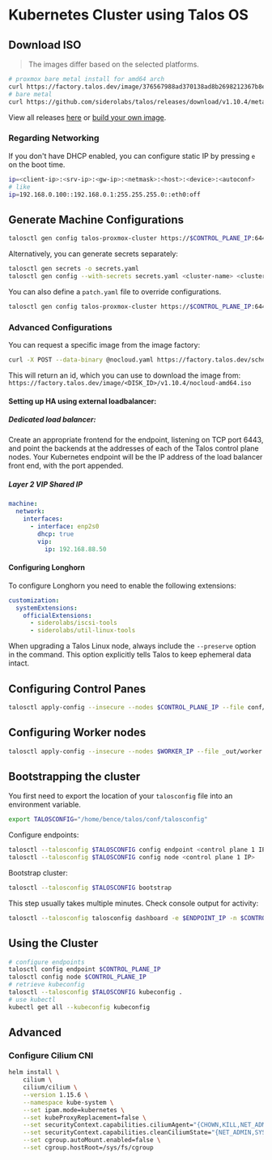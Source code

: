 # Kubernetes Cluster using Talos OS
## Download ISO
> The images differ based on the selected platforms.
```bash
# proxmox bare metal install for amd64 arch
curl https://factory.talos.dev/image/376567988ad370138ad8b2698212367b8edcb69b5fd68c80be1f2ec7d603b4ba/v1.10.4/metal-amd64.iso -L -o metal-amd64.iso
# bare metal
curl https://github.com/siderolabs/talos/releases/download/v1.10.4/metal-amd64.iso -L -o metal-amd64.iso
```
View all releases [here](github.com/siderolabs/talos/releases) or [build your own image](https://factory.talos.dev/).

### Regarding Networking
If you don't have DHCP enabled, you can configure static IP by pressing `e` on the boot time.
```bash
ip=<client-ip>:<srv-ip>:<gw-ip>:<netmask>:<host>:<device>:<autoconf>
# like
ip=192.168.0.100::192.168.0.1:255.255.255.0::eth0:off
```
## Generate Machine Configurations
```bash
talosctl gen config talos-proxmox-cluster https://$CONTROL_PLANE_IP:6443 --output-dir conf --install-image factory.talos.dev/installer/ce4c980550dd2ab1b17bbf2b08801c7eb59418eafe8f279833297925d67c7515:v1.10.3
```
Alternatively, you can generate secrets separately:
```bash
talosctl gen secrets -o secrets.yaml
talosctl gen config --with-secrets secrets.yaml <cluster-name> <cluster-endpoint> #... args
```
You can also define a `patch.yaml` file to override configurations. 
```bash
talosctl gen config talos-proxmox-cluster https://$CONTROL_PLANE_IP:6443 --config-patch @patch.yaml #... args
```
### Advanced Configurations
You can request a specific image from the image factory:
```bash
curl -X POST --data-binary @nocloud.yaml https://factory.talos.dev/schematics
```
This will return an id, which you can use to download the image from: `https://factory.talos.dev/image/<DISK_ID>/v1.10.4/nocloud-amd64.iso`
#### Setting up HA using external loadbalancer:
##### Dedicated load balancer:
Create an appropriate frontend for the endpoint, listening on TCP port 6443, and point the backends at the addresses of each of the Talos control plane nodes. Your Kubernetes endpoint will be the IP address of the load balancer front end, with the port appended.
##### Layer 2 VIP Shared IP
```yaml
machine:
  network:
    interfaces:
      - interface: enp2s0
        dhcp: true
        vip:
          ip: 192.168.88.50
```
#### Configuring Longhorn
To configure Longhorn you need to enable the following extensions:
```yaml
customization:
  systemExtensions:
    officialExtensions:
      - siderolabs/iscsi-tools
      - siderolabs/util-linux-tools
```
When upgrading a Talos Linux node, always include the `--preserve` option in the command. This option explicitly tells Talos to keep ephemeral data intact.
## Configuring Control Panes
```bash
talosctl apply-config --insecure --nodes $CONTROL_PLANE_IP --file conf/controlplane.yaml
```

## Configuring Worker nodes
```bash
talosctl apply-config --insecure --nodes $WORKER_IP --file _out/worker.yaml
```

## Bootstrapping the cluster
You first need to export the location of your `talosconfig` file into an environment variable.
```bash
export TALOSCONFIG="/home/bence/talos/conf/talosconfig"
```
Configure endpoints:
```bash
talosctl --talosconfig $TALOSCONFIG config endpoint <control plane 1 IP>
talosctl --talosconfig $TALOSCONFIG config node <control plane 1 IP>
```
Bootstrap cluster:
```bash
talosctl --talosconfig $TALOSCONFIG bootstrap
```
This step usually takes multiple minutes. Check console output for activity:
```bash
talosctl --talosconfig talosconfig dashboard -e $ENDPOINT_IP -n $CONTROL_PLANE_IP
```

## Using the Cluster
```bash
# configure endpoints
talosctl config endpoint $CONTROL_PLANE_IP
talosctl config node $CONTROL_PLANE_IP
# retrieve kubeconfig
talosctl --talosconfig $TALOSCONFIG kubeconfig .
# use kubectl
kubectl get all --kubeconfig kubeconfig
```

## Advanced
### Configure Cilium CNI 
```bash
helm install \
    cilium \
    cilium/cilium \
    --version 1.15.6 \
    --namespace kube-system \
    --set ipam.mode=kubernetes \
    --set kubeProxyReplacement=false \
    --set securityContext.capabilities.ciliumAgent="{CHOWN,KILL,NET_ADMIN,NET_RAW,IPC_LOCK,SYS_ADMIN,SYS_RESOURCE,DAC_OVERRIDE,FOWNER,SETGID,SETUID}" \
    --set securityContext.capabilities.cleanCiliumState="{NET_ADMIN,SYS_ADMIN,SYS_RESOURCE}" \
    --set cgroup.autoMount.enabled=false \
    --set cgroup.hostRoot=/sys/fs/cgroup
```